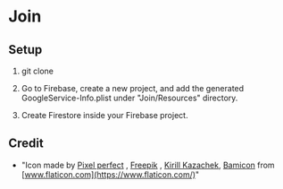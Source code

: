 # Join

## Setup

1. git clone

2. Go to Firebase, create a new project, and add the generated GoogleService-Info.plist under "Join/Resources" directory.

3. Create Firestore inside your Firebase project.

## Credit

- "Icon made by [Pixel perfect](https://www.flaticon.com/authors/pixel-perfect) , [Freepik](https://www.freepik.com) , [Kirill Kazachek](https://www.iconfinder.com/kirill.kazachek), [Bamicon](https://www.flaticon.com/authors/bamicon) from [www.flaticon.com](https://www.flaticon.com/)"

